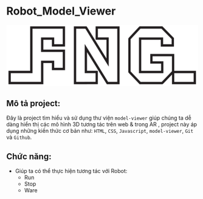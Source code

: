 # Robot_Model_Viewer

<img src="https://github.com/lequocthinh-Genesis/FNG-demo-1/blob/master/assets/img/FNG-logo.png?raw=true">

## Mô tả project:

Đây là project tìm hiểu và sử dụng thư viện `model-viewer` giúp chúng ta dễ dàng hiển thị các mô hình 3D tương tác trên web & trong AR , project này áp dụng những kiến thức cơ bản như: `HTML`, `CSS`, `Javascript`, `model-viewer`, `Git` và `Github`.

## Chức năng:

- Giúp ta có thể thực hiện tương tác với Robot:
  + Run
  + Stop
  + Ware
